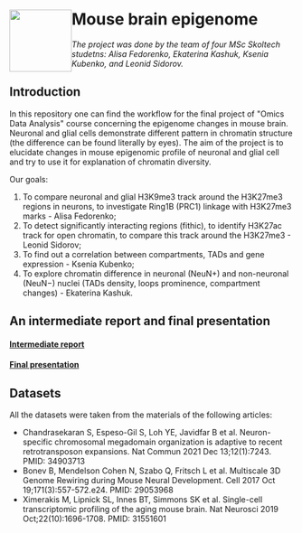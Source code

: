 <h1><img style="float: left;" src="https://github.com/lesidon/omics_da_final_mbe/assets/122889154/566f211e-4f6e-4281-a98c-92278f4896f1" height="110"/> Mouse brain epigenome </h1>

<i>The project was done by the team of four MSc Skoltech studetns: Alisa Fedorenko, Ekaterina Kashuk, Ksenia Kubenko, and Leonid Sidorov.</i>

## Introduction

In this repository one can find the workflow for the final project of "Omics Data Analysis" course concerning the epigenome changes in mouse brain. Neuronal and glial cells demonstrate different pattern in chromatin structure (the difference can be found literally by eyes). The aim of the project is to elucidate changes in mouse epigenomic profile of neuronal and glial cell and try to use it for explanation of chromatin diversity.

Our goals:
1. To compare neuronal and glial H3K9me3 track around the H3K27me3 regions in neurons, to investigate Ring1B (PRC1) linkage with H3K27me3 marks - Alisa Fedorenko;
2. To detect significantly interacting regions (fithic), to identify H3K27ac track for open chromatin, to compare this track around the H3K27me3 - Leonid Sidorov;
3. To find out a correlation between compartments, TADs and gene expression - Ksenia Kubenko;
4. To explore chromatin difference in neuronal (NeuN+) and non-neuronal (NeuN−) nuclei (TADs density, loops prominence, compartment changes) - Ekaterina Kashuk.

## An intermediate report and final presentation

#### [Intermediate report](https://github.com/lesidon/omics_da_final_mbe/blob/main/Project_10_intermediate_report-compressed.pdf)
#### [Final presentation](https://github.com/lesidon/omics_da_final_mbe/blob/main/Project_10.pdf)

## Datasets 

All the datasets were taken from the materials of the following articles:

- Chandrasekaran S, Espeso-Gil S, Loh YE, Javidfar B et al. Neuron-specific chromosomal megadomain organization is adaptive to recent retrotransposon expansions. Nat Commun 2021 Dec 13;12(1):7243. PMID: 34903713
- Bonev B, Mendelson Cohen N, Szabo Q, Fritsch L et al. Multiscale 3D Genome Rewiring during Mouse Neural Development. Cell 2017 Oct 19;171(3):557-572.e24. PMID: 29053968
- Ximerakis M, Lipnick SL, Innes BT, Simmons SK et al. Single-cell transcriptomic profiling of the aging mouse brain. Nat Neurosci 2019 Oct;22(10):1696-1708. PMID: 31551601
